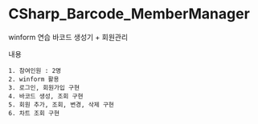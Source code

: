 # CSharp_Barcode_MemberManager
winform 연습 바코드 생성기 + 회원관리

내용

    1. 참여인원 : 2명
    2. winform 활용
    3. 로그인, 회원가입 구현
    4. 바코드 생성, 조회 구현
    5. 회원 추가, 조회, 변경, 삭제 구현
    6. 차트 조회 구현
    
